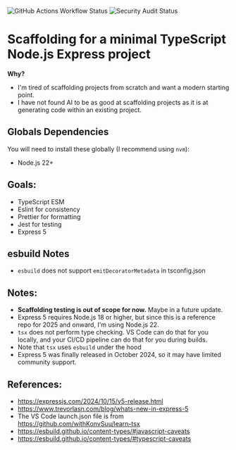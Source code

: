 ![GitHub Actions Workflow Status](https://img.shields.io/github/actions/workflow/status/richardm/2025-hello-typescript-node/build.yml)
![Security Audit Status](https://img.shields.io/github/actions/workflow/status/richardm/2025-hello-typescript-node/audit-dependencies.yml?label=security)

# Scaffolding for a minimal TypeScript Node.js Express project

**Why?**

- I'm tired of scaffolding projects from scratch and want a modern starting point.
- I have not found AI to be as good at scaffolding projects as it is at generating code within an existing project.

## Globals Dependencies

You will need to install these globally (I recommend using `nvm`):

- Node.js 22+

## Goals:

- TypeScript ESM
- Eslint for consistency
- Prettier for formatting
- Jest for testing
- Express 5

## esbuild Notes

- `esbuild` does not support `emitDecoratorMetadata` in tsconfig.json

## Notes:

- **Scaffolding testing is out of scope for now.** Maybe in a future update.
- Express 5 requires Node.js 18 or higher, but since this is a reference repo for 2025 and onward, I'm using Node.js 22.
- `tsx` does not perform type checking. VS Code can do that for you locally, and your CI/CD pipeline can do that for you during builds.
- Note that `tsx` uses `esbuild` under the hood
- Express 5 was finally released in October 2024, so it may have limited community support.

## References:

- https://expressjs.com/2024/10/15/v5-release.html
- https://www.trevorlasn.com/blog/whats-new-in-express-5
- The VS Code launch.json file is from https://github.com/withKonvSuu/learn-tsx
- https://esbuild.github.io/content-types/#javascript-caveats
- https://esbuild.github.io/content-types/#typescript-caveats

